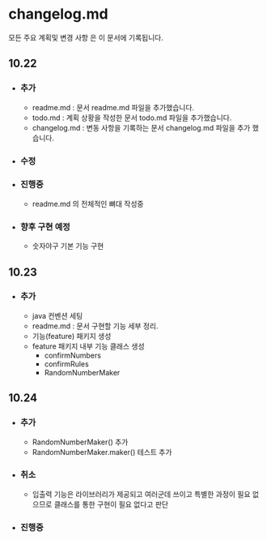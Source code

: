 # changelog.md

모든 주요 계획및 변경 사항 은 이 문서에 기록됩니다.

## **10.22**

- ### 추가
    - readme.md : 문서 readme.md 파일을 추가했습니다.
    - todo.md : 계획 상황을 작성한 문서 todo.md 파일을 추가했습니다.
    - changelog.md : 변동 사항을 기록하는 문서 changelog.md 파일을 추가 했습니다.
- ### 수정

- ### 진행중
    - readme.md 의 전체적인 뼈대 작성중

- ### 향후 구현 예정
    - 숫자야구 기본 기능 구현

## **10.23**

- ### 추가
    - java 컨벤션 세팅
    - readme.md : 문서 구현할 기능 세부 정리.
    - 기능(feature) 패키지 생성
    - feature 패키지 내부 기능 클래스 생성
      - confirmNumbers
      - confirmRules
      - RandomNumberMaker

## **10.24**

- ### 추가
  - RandomNumberMaker() 추가
  - RandomNumberMaker.maker() 테스트 추가 
- ### 취소
  - 입출력 기능은 라이브러리가 제공되고 여러군데 쓰이고 특별한 과정이 필요 없으므로 클래스를 통한 구현이 필요 없다고 판단
- ### 진행중
  
    

